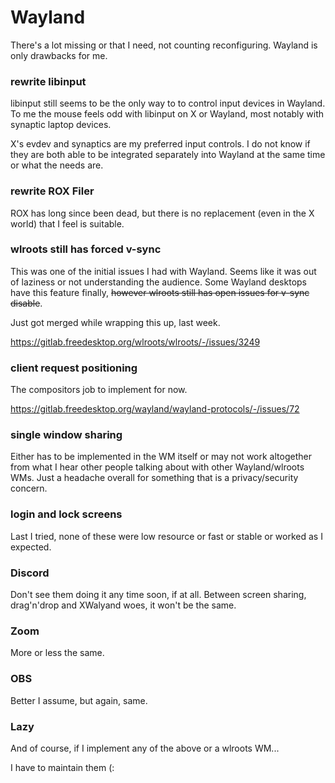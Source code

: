 # Wayland

There's a lot missing or that I need, not counting reconfiguring.
Wayland is only drawbacks for me.

### rewrite libinput

libinput still seems to be the only way to to control input devices in Wayland.
To me the mouse feels odd with libinput on X or Wayland, most notably with synaptic
laptop devices.

X's evdev and synaptics are my preferred input controls.
I do not know if they are both able to be integrated separately into Wayland at the
same time or what the needs are.

### rewrite ROX Filer

ROX has long since been dead, but there is no replacement (even in the X world) that
I feel is suitable.

### wlroots still has forced v-sync

This was one of the initial issues I had with Wayland. Seems like it was out of
laziness or not understanding the audience. Some Wayland desktops have this feature
finally, ~~however wlroots still has open issues for v-sync disable~~.

Just got merged while wrapping this up, last week.

https://gitlab.freedesktop.org/wlroots/wlroots/-/issues/3249

### client request positioning

The compositors job to implement for now.

https://gitlab.freedesktop.org/wayland/wayland-protocols/-/issues/72

### single window sharing

Either has to be implemented in the WM itself or may not work altogether
from what I hear other people talking about with other Wayland/wlroots WMs.
Just a headache overall for something that is a privacy/security concern.

### login and lock screens

Last I tried, none of these were low resource or fast or stable or worked as I expected.

### Discord

Don't see them doing it any time soon, if at all. Between screen sharing, drag'n'drop
and XWalyand woes, it won't be the same.

### Zoom

More or less the same.

### OBS

Better I assume, but again, same.

### Lazy

And of course, if I implement any of the above or a wlroots WM...

I have to maintain them (:
